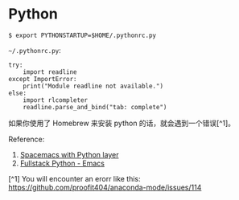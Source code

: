 # Python



```
$ export PYTHONSTARTUP=$HOME/.pythonrc.py
```

`~/.pythonrc.py`:

```
try:
    import readline
except ImportError:
    print("Module readline not available.")
else:
    import rlcompleter
    readline.parse_and_bind("tab: complete")
```

如果你使用了 Homebrew 来安装 python 的话，就会遇到一个错误[^1]。


Reference: 

1. [Spacemacs with Python layer](http://www.slant.co/topics/366/viewpoints/13/~python-ides~spacemacs-with-python-layer)
2. [Fullstack Python - Emacs](http://www.fullstackpython.com/emacs.html)




[^1] You will encounter an erorr like this: https://github.com/proofit404/anaconda-mode/issues/114